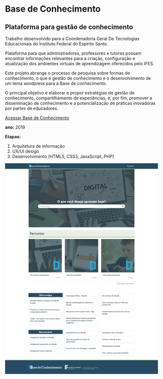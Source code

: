 # Base de Conhecimento
## Plataforma para gestão de conhecimento

Trabalho desenvolvido para a Coordenadoria Geral De Tecnologias Educacionais do Instituto Federal do Espírito Santo.

Plataforma para que administradores, professores e tutores possam encontrar informações relevantes para a criação, configuração e atualização dos ambientes virtuais de aprendizagem oferecidos pelo IFES.

Este projeto abrange o processo de pesquisa sobre formas de conhecimento, o que é gestão de conhecimento e o desenvolvimento de um tema wordpress para a Base de conhecimento.

O principal objetivo é elaborar e propor estratégias de gestão de conhecimento, compartilhamento de experiências, e, por fim, promover a disseminação de conhecimento e a potencialização de práticas inovadoras por partes de educadores.


[Acessar Base de Conhecimento](http://conhecimento.cefor.ifes.edu.br)

**ano:** 2019

**Etapas:**
1. Arquitetura de informação
2. UX/UI design
3. Desenvolvimento (HTML5, CSS3, JavaScript, PHP) 

![Base de Conehcimento - IFES](/baseconhecimento.png)

